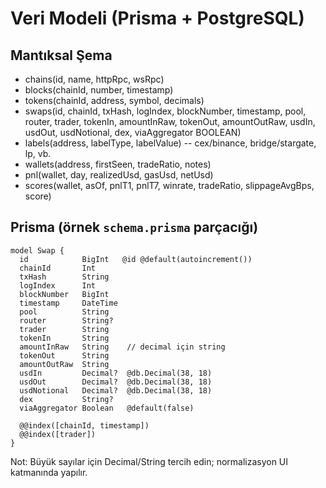 # Veri Modeli (Prisma + PostgreSQL)

## Mantıksal Şema
- chains(id, name, httpRpc, wsRpc)
- blocks(chainId, number, timestamp)
- tokens(chainId, address, symbol, decimals)
- swaps(id, chainId, txHash, logIndex, blockNumber, timestamp,
        pool, router, trader, tokenIn, amountInRaw, tokenOut, amountOutRaw,
        usdIn, usdOut, usdNotional, dex, viaAggregator BOOLEAN)
- labels(address, labelType, labelValue)  -- cex/binance, bridge/stargate, lp, vb.
- wallets(address, firstSeen, tradeRatio, notes)
- pnl(wallet, day, realizedUsd, gasUsd, netUsd)
- scores(wallet, asOf, pnlT1, pnlT7, winrate, tradeRatio, slippageAvgBps, score)

## Prisma (örnek `schema.prisma` parçacığı)
```prisma
model Swap {
  id            BigInt   @id @default(autoincrement())
  chainId       Int
  txHash        String
  logIndex      Int
  blockNumber   BigInt
  timestamp     DateTime
  pool          String
  router        String?
  trader        String
  tokenIn       String
  amountInRaw   String    // decimal için string
  tokenOut      String
  amountOutRaw  String
  usdIn         Decimal?  @db.Decimal(38, 18)
  usdOut        Decimal?  @db.Decimal(38, 18)
  usdNotional   Decimal?  @db.Decimal(38, 18)
  dex           String?
  viaAggregator Boolean   @default(false)

  @@index([chainId, timestamp])
  @@index([trader])
}
```

Not: Büyük sayılar için Decimal/String tercih edin; normalizasyon UI katmanında yapılır.

